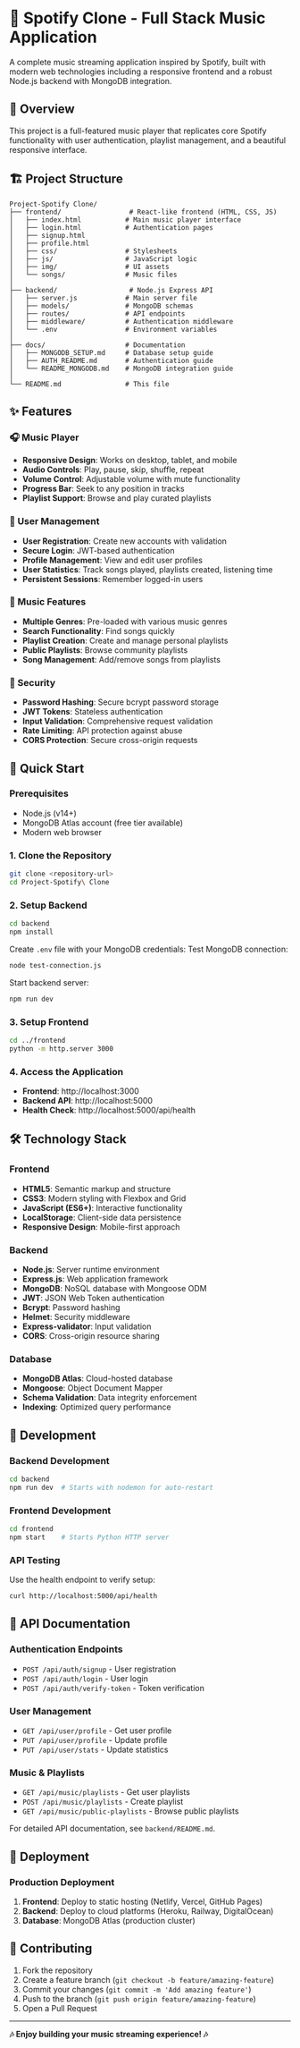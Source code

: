 # 🎵 Spotify Clone - Full Stack Music Application

A complete music streaming application inspired by Spotify, built with modern web technologies including a responsive frontend and a robust Node.js backend with MongoDB integration.

## 🌟 Overview

This project is a full-featured music player that replicates core Spotify functionality with user authentication, playlist management, and a beautiful responsive interface.

## 🏗️ Project Structure

```
Project-Spotify Clone/
├── frontend/                 # React-like frontend (HTML, CSS, JS)
│   ├── index.html           # Main music player interface
│   ├── login.html           # Authentication pages
│   ├── signup.html          
│   ├── profile.html         
│   ├── css/                 # Stylesheets
│   ├── js/                  # JavaScript logic
│   ├── img/                 # UI assets
│   └── songs/               # Music files
│
├── backend/                  # Node.js Express API
│   ├── server.js            # Main server file
│   ├── models/              # MongoDB schemas
│   ├── routes/              # API endpoints
│   ├── middleware/          # Authentication middleware
│   └── .env                 # Environment variables
│
├── docs/                    # Documentation
│   ├── MONGODB_SETUP.md     # Database setup guide
│   ├── AUTH_README.md       # Authentication guide
│   └── README_MONGODB.md    # MongoDB integration guide
│
└── README.md                # This file
```

## ✨ Features

### 🎧 Music Player
- **Responsive Design**: Works on desktop, tablet, and mobile
- **Audio Controls**: Play, pause, skip, shuffle, repeat
- **Volume Control**: Adjustable volume with mute functionality
- **Progress Bar**: Seek to any position in tracks
- **Playlist Support**: Browse and play curated playlists

### 👤 User Management
- **User Registration**: Create new accounts with validation
- **Secure Login**: JWT-based authentication
- **Profile Management**: View and edit user profiles
- **User Statistics**: Track songs played, playlists created, listening time
- **Persistent Sessions**: Remember logged-in users

### 🎵 Music Features
- **Multiple Genres**: Pre-loaded with various music genres
- **Search Functionality**: Find songs quickly
- **Playlist Creation**: Create and manage personal playlists
- **Public Playlists**: Browse community playlists
- **Song Management**: Add/remove songs from playlists

### 🔐 Security
- **Password Hashing**: Secure bcrypt password storage
- **JWT Tokens**: Stateless authentication
- **Input Validation**: Comprehensive request validation
- **Rate Limiting**: API protection against abuse
- **CORS Protection**: Secure cross-origin requests

## 🚀 Quick Start

### Prerequisites
- Node.js (v14+)
- MongoDB Atlas account (free tier available)
- Modern web browser

### 1. Clone the Repository
```bash
git clone <repository-url>
cd Project-Spotify\ Clone
```

### 2. Setup Backend
```bash
cd backend
npm install
```

Create `.env` file with your MongoDB credentials:
Test MongoDB connection:
```bash
node test-connection.js
```

Start backend server:
```bash
npm run dev
```

### 3. Setup Frontend
```bash
cd ../frontend
python -m http.server 3000
```

### 4. Access the Application
- **Frontend**: http://localhost:3000
- **Backend API**: http://localhost:5000
- **Health Check**: http://localhost:5000/api/health

## 🛠️ Technology Stack

### Frontend
- **HTML5**: Semantic markup and structure
- **CSS3**: Modern styling with Flexbox and Grid
- **JavaScript (ES6+)**: Interactive functionality
- **LocalStorage**: Client-side data persistence
- **Responsive Design**: Mobile-first approach

### Backend
- **Node.js**: Server runtime environment
- **Express.js**: Web application framework
- **MongoDB**: NoSQL database with Mongoose ODM
- **JWT**: JSON Web Token authentication
- **Bcrypt**: Password hashing
- **Helmet**: Security middleware
- **Express-validator**: Input validation
- **CORS**: Cross-origin resource sharing

### Database
- **MongoDB Atlas**: Cloud-hosted database
- **Mongoose**: Object Document Mapper
- **Schema Validation**: Data integrity enforcement
- **Indexing**: Optimized query performance

## 🔧 Development

### Backend Development
```bash
cd backend
npm run dev  # Starts with nodemon for auto-restart
```

### Frontend Development
```bash
cd frontend
npm start    # Starts Python HTTP server
```

### API Testing
Use the health endpoint to verify setup:
```bash
curl http://localhost:5000/api/health
```

## 📡 API Documentation

### Authentication Endpoints
- `POST /api/auth/signup` - User registration
- `POST /api/auth/login` - User login
- `POST /api/auth/verify-token` - Token verification

### User Management
- `GET /api/user/profile` - Get user profile
- `PUT /api/user/profile` - Update profile
- `PUT /api/user/stats` - Update statistics

### Music & Playlists
- `GET /api/music/playlists` - Get user playlists
- `POST /api/music/playlists` - Create playlist
- `GET /api/music/public-playlists` - Browse public playlists

For detailed API documentation, see `backend/README.md`.

## 🚢 Deployment

### Production Deployment
1. **Frontend**: Deploy to static hosting (Netlify, Vercel, GitHub Pages)
2. **Backend**: Deploy to cloud platforms (Heroku, Railway, DigitalOcean)
3. **Database**: MongoDB Atlas (production cluster)

## 🤝 Contributing

1. Fork the repository
2. Create a feature branch (`git checkout -b feature/amazing-feature`)
3. Commit your changes (`git commit -m 'Add amazing feature'`)
4. Push to the branch (`git push origin feature/amazing-feature`)
5. Open a Pull Request

---

**🎶 Enjoy building your music streaming experience! 🎶**